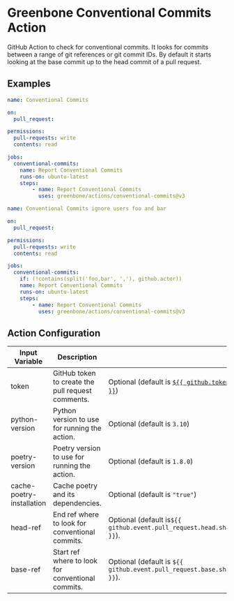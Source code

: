 # Greenbone Conventional Commits Action

GitHub Action to check for conventional commits. It looks for commits between
a range of git references or git commit IDs. By default it starts looking at the
base commit up to the head commit of a pull request.

## Examples

```yml
name: Conventional Commits

on:
  pull_request:

permissions:
  pull-requests: write
  contents: read

jobs:
  conventional-commits:
    name: Report Conventional Commits
    runs-on: ubuntu-latest
    steps:
        - name: Report Conventional Commits
          uses: greenbone/actions/conventional-commits@v3
```

```yml
name: Conventional Commits ignore users foo and bar

on:
  pull_request:

permissions:
  pull-requests: write
  contents: read

jobs:
  conventional-commits:
    if: (!contains(split('foo,bar', ','), github.actor))
    name: Report Conventional Commits
    runs-on: ubuntu-latest
    steps:
        - name: Report Conventional Commits
          uses: greenbone/actions/conventional-commits@v3
```

## Action Configuration

|Input Variable|Description| |
|--------------|-----------|-|
| token | GitHub token to create the pull request comments. | Optional (default is [`${{ github.token }}`](https://docs.github.com/en/actions/learn-github-actions/contexts#github-context)) |
| python-version | Python version to use for running the action. | Optional (default is `3.10`) |
| poetry-version | Poetry version to use for running the action. | Optional (default is `1.8.0`) |
| cache-poetry-installation | Cache poetry and its dependencies. | Optional (default is `"true"`) |
| head-ref | End ref where to look for conventional commits. | Optional (default is`${{ github.event.pull_request.head.sha }}`). |
| base-ref | Start ref where to look for conventional commits. | Optional (default is `${{ github.event.pull_request.base.sha }}`). |
